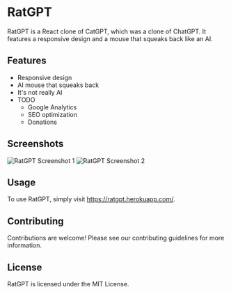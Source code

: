 # RatGPT

RatGPT is a React clone of CatGPT, which was a clone of ChatGPT. It features a responsive design and a mouse that squeaks back like an AI.

## Features

- Responsive design
- AI mouse that squeaks back
- It's not really AI
- TODO
  - Google Analytics
  - SEO optimization
  - Donations

## Screenshots

![RatGPT Screenshot 1](https://user-images.githubusercontent.com/58054670/233872530-bd01e0d8-34fc-4720-ac42-b67f8038829d.png)
![RatGPT Screenshot 2](https://user-images.githubusercontent.com/58054670/233872739-9190b442-331a-4131-ac84-7c0918edbda8.png)

## Usage

To use RatGPT, simply visit https://ratgpt.herokuapp.com/.

## Contributing

Contributions are welcome! Please see our contributing guidelines for more information.

## License

RatGPT is licensed under the MIT License.
